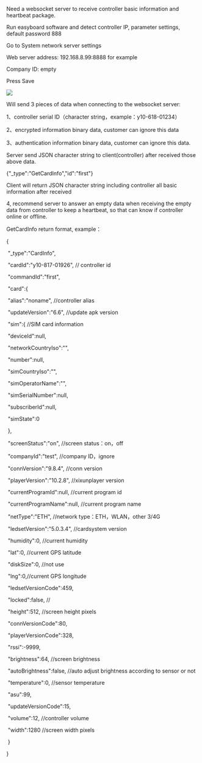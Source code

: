 Need a websocket server to receive controller basic information and heartbeat package.

Run easyboard software and detect controller IP, parameter settings, default password 888

Go to System network server settings

Web server address: 192.168.8.99:8888 for example

Company ID: empty

Press Save

 

![](https://github.com/Sysolution-ledok/Sysolution-xixun-test/blob/master/xixun-test/media/wps1.jpg)

Will send 3 pieces of data when connecting to the websocket server:

1、controller serial ID（character string，example：y10-618-01234）

2、encrypted information binary data, customer can ignore this data

3、authentication information binary data, customer can ignore this data. 

Server send JSON character string to client(controller) after received those above data. 

{"_type":"GetCardInfo","id":"first"}

Client will return JSON character string including controller all basic information after received

4, recommend server to answer an empty data when receiving the empty data from controller to keep a heartbeat, so that can know if controller online or offline. 

 

 

GetCardInfo return format, example：

{

​    "_type":"CardInfo",

​    "cardId":"y10-817-01926", // controller id

​    "commandId":"first",

​    "card":{

​        "alias":"noname",	//controller alias

​        "updateVersion":"6.6",	//update apk version 

​        "sim":{					//SIM card information

​            "deviceId":null,

​            "networkCountryIso":"",

​            "number":null,

​            "simCountryIso":"",

​            "simOperatorName":"",

​            "simSerialNumber":null,

​            "subscriberId":null,

​            "simState":0

​        },

​        "screenStatus":"on",		//screen status：on，off

​        "companyId":"test",		//company ID，ignore

​        "connVersion":"9.8.4",	//conn version

​        "playerVersion":"10.2.8",	//xixunplayer version

​        "currentProgramId":null,	//current program id

​        "currentProgramName":null, //current program name

​        "netType":"ETH",	//network type：ETH，WLAN，other 3/4G

​        "ledsetVersion":"5.0.3.4", //cardsystem version

​        "humidity":0,	//current humidity

​        "lat":0,	//current GPS latitude

​        "diskSize":0, //not use

​        "lng":0,//current GPS longitude

​        "ledsetVersionCode":459, 

​        "locked":false, //

​        "height":512, //screen height pixels

​        "connVersionCode":80, 

​        "playerVersionCode":328,

​        "rssi":-9999, 

​        "brightness":64, //screen brightness 

​        "autoBrightness":false, //auto adjust brightness according to sensor or not

​        "temperature":0, //sensor temperature

​        "asu":99,

​        "updateVersionCode":15,

​        "volume":12, //controller volume

​        "width":1280 //screen width pixels

​    }

} 
